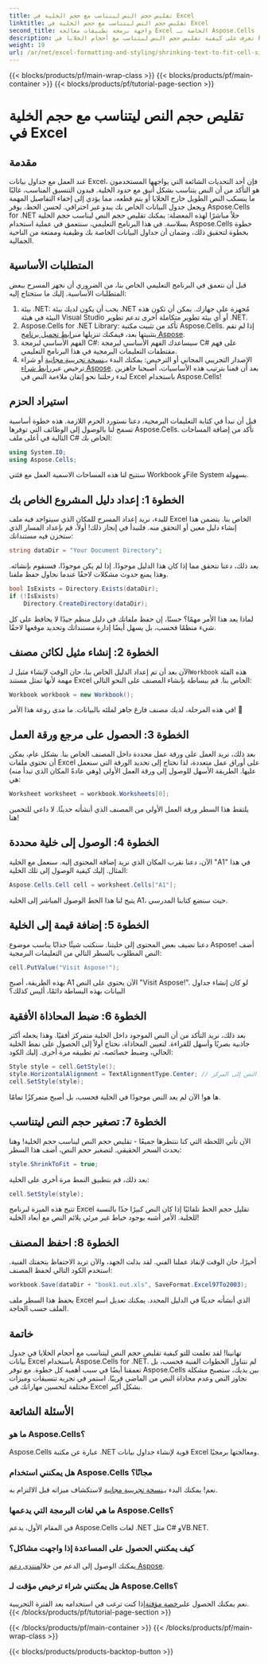 ```yaml
---
title: تقليص حجم النص ليتناسب مع حجم الخلية في Excel
linktitle: تقليص حجم النص ليتناسب مع حجم الخلية في Excel
second_title: واجهة برمجة تطبيقات معالجة Excel الخاصة بـ Aspose.Cells .NET
description: تعرف على كيفية تقليص حجم النص ليتناسب مع أحجام الخلايا في Excel باستخدام Aspose.Cells for .NET. يتضمن البرنامج التعليمي خطوة بخطوة. ابدأ في تحسين جداول البيانات الخاصة بك.
weight: 19
url: /ar/net/excel-formatting-and-styling/shrinking-text-to-fit-cell-size/
---
```


{{< blocks/products/pf/main-wrap-class >}}
{{< blocks/products/pf/main-container >}}
{{< blocks/products/pf/tutorial-page-section >}}

# تقليص حجم النص ليتناسب مع حجم الخلية في Excel

## مقدمة
عند العمل مع جداول بيانات Excel، فإن أحد التحديات الشائعة التي يواجهها المستخدمون هو التأكد من أن النص يتناسب بشكل أنيق مع حدود الخلية. فبدون التنسيق المناسب، غالبًا ما ينسكب النص الطويل خارج الخلايا أو يتم قطعه، مما يؤدي إلى إخفاء التفاصيل المهمة ويجعل جدول البيانات الخاص بك يبدو غير احترافي. لحسن الحظ، يوفر Aspose.Cells for .NET حلاً مباشرًا لهذه المعضلة: يمكنك تقليص حجم النص ليناسب حجم الخلية بسلاسة. في هذا البرنامج التعليمي، سنتعمق في عملية استخدام Aspose.Cells خطوة بخطوة لتحقيق ذلك، وضمان أن جداول البيانات الخاصة بك وظيفية وممتعة من الناحية الجمالية. 
## المتطلبات الأساسية
قبل أن نتعمق في البرنامج التعليمي الخاص بنا، من الضروري أن نجهز المسرح ببعض المتطلبات الأساسية. إليك ما ستحتاج إليه:
1. بيئة .NET: يجب أن يكون لديك بيئة .NET مُجهزة على جهازك. يمكن أن تكون هذه البيئة في هيئة Visual Studio أو أي بيئة تطوير متكاملة أخرى تدعم تطوير .NET.
2.  Aspose.Cells for .NET Library: تأكد من تثبيت مكتبة Aspose.Cells. إذا لم تقم بتثبيتها بعد، فيمكنك تنزيلها من[رابط تحميل برنامج Aspose](https://releases.aspose.com/cells/net/).
3. الفهم الأساسي لبرمجة C#: سيساعدك الفهم الأساسي لبرمجة C# على فهم مقتطفات التعليمات البرمجية في هذا البرنامج التعليمي.
4.  الإصدار التجريبي المجاني أو الترخيص: يمكنك البدء بـ[نسخة تجريبية مجانية](https://releases.aspose.com/) أو شراء ترخيص عبر[رابط شراء Aspose](https://purchase.aspose.com/buy).
بعد أن قمنا بترتيب هذه الأساسيات، أصبحنا جاهزين لبدء رحلتنا نحو إتقان ملاءمة النص في Excel باستخدام Aspose.Cells!
## استيراد الحزم
قبل أن نبدأ في كتابة التعليمات البرمجية، دعنا نستورد الحزم اللازمة. هذه خطوة أساسية تسمح لنا بالوصول إلى الوظائف التي توفرها Aspose.Cells. تأكد من إضافة المساحات التالية في أعلى ملف C# الخاص بك:
```csharp
using System.IO;
using Aspose.Cells;
```
ستتيح لنا هذه المساحات الاسمية العمل مع فئتي Workbook وFile System بسهولة.
## الخطوة 1: إعداد دليل المشروع الخاص بك
للبدء، نريد إعداد المسرح للمكان الذي سيتواجد فيه ملف Excel الخاص بنا. يتضمن هذا إنشاء دليل معين أو التحقق منه. فلنبدأ في إنجاز ذلك!
أولاً، قم بإعداد المسار الذي ستخزن فيه مستنداتك:
```csharp
string dataDir = "Your Document Directory";
```
بعد ذلك، دعنا نتحقق مما إذا كان هذا الدليل موجودًا. إذا لم يكن موجودًا، فسنقوم بإنشائه. وهذا يمنع حدوث مشكلات لاحقًا عندما نحاول حفظ ملفنا.
```csharp
bool IsExists = Directory.Exists(dataDir);
if (!IsExists)
    Directory.CreateDirectory(dataDir);
```
لماذا يعد هذا الأمر مهمًا؟ حسنًا، إن حفظ ملفاتك في دليل منظم جيدًا لا يحافظ على كل شيء منظمًا فحسب، بل يسهل أيضًا إدارة مستنداتك وتحديد موقعها لاحقًا.
## الخطوة 2: إنشاء مثيل لكائن مصنف
 الآن بعد أن تم إعداد الدليل الخاص بنا، حان الوقت لإنشاء مثيل لـ`Workbook` هذه الفئة مهمة لأنها تمثل مستند Excel الخاص بنا.
قم ببساطة بإنشاء المصنف على النحو التالي:
```csharp
Workbook workbook = new Workbook();
```
في هذه المرحلة، لديك مصنف فارغ جاهز لملئه بالبيانات. ما مدى روعة هذا الأمر! 🎉
## الخطوة 3: الحصول على مرجع ورقة العمل
بعد ذلك، نريد العمل على ورقة عمل محددة داخل المصنف الخاص بنا. بشكل عام، يمكن أن تحتوي ملفات Excel على أوراق عمل متعددة، لذا نحتاج إلى تحديد الورقة التي سنعمل عليها.
الطريقة الأسهل للوصول إلى ورقة العمل الأولى (وهي عادةً المكان الذي تبدأ منه) هي:
```csharp
Worksheet worksheet = workbook.Worksheets[0];
```
يلتقط هذا السطر ورقة العمل الأولى من المصنف الذي أنشأته حديثًا. لا داعي للتخمين هنا!
## الخطوة 4: الوصول إلى خلية محددة
الآن، دعنا نقرب المكان الذي نريد إضافة المحتوى إليه. سنعمل مع الخلية "A1" في هذا المثال.
إليك كيفية الوصول إلى تلك الخلية:
```csharp
Aspose.Cells.Cell cell = worksheet.Cells["A1"];
```
يتيح لنا هذا الخط الوصول المباشر إلى الخلية A1، حيث سنضع كتابنا المدرسي.
## الخطوة 5: إضافة قيمة إلى الخلية
دعنا نضيف بعض المحتوى إلى خليتنا. سنكتب شيئًا جذابًا يناسب موضوع Aspose!
أضف النص المطلوب بالسطر التالي من التعليمات البرمجية:
```csharp
cell.PutValue("Visit Aspose!");
```
بهذه الطريقة، أصبح A1 الآن يحتوي على النص "Visit Aspose!". لو كان إنشاء جداول البيانات بهذه البساطة دائمًا، أليس كذلك؟
## الخطوة 6: ضبط المحاذاة الأفقية
بعد ذلك، نريد التأكد من أن النص الموجود داخل الخلية متمركز أفقيًا. وهذا يجعله أكثر جاذبية بصريًا وأسهل للقراءة.
لتعيين المحاذاة، نحتاج أولاً إلى الحصول على نمط الخلية الحالي، وضبط خصائصه، ثم تطبيقه مرة أخرى. إليك الكود:
```csharp
Style style = cell.GetStyle();
style.HorizontalAlignment = TextAlignmentType.Center; // يؤدي هذا إلى محاذاة النص إلى المركز
cell.SetStyle(style);
```
ها هو! الآن لم يعد النص موجودًا في الخلية فحسب، بل أصبح متمركزًا تمامًا.
## الخطوة 7: تصغير حجم النص ليتناسب
الآن تأتي اللحظة التي كنا ننتظرها جميعًا - تقليص حجم النص ليناسب حجم الخلية! وهنا يحدث السحر الحقيقي.
لتصغير حجم النص، أضف هذا السطر:
```csharp
style.ShrinkToFit = true;
```
بعد ذلك، قم بتطبيق النمط مرة أخرى على الخلية:
```csharp
cell.SetStyle(style);
```
تتيح هذه الميزة لبرنامج Excel تقليل حجم الخط تلقائيًا إذا كان النص كبيرًا جدًا بالنسبة للخلية. الأمر أشبه بوجود خياط غير مرئي يلائم النص مع أبعاد الخلية!
## الخطوة 8: احفظ المصنف
أخيرًا، حان الوقت لإنقاذ عملنا الفني. لقد بذلت الجهد، والآن تريد الاحتفاظ بتحفتك الفنية.
استخدم الكود التالي لحفظ المصنف:
```csharp
workbook.Save(dataDir + "book1.out.xls", SaveFormat.Excel97To2003);
```
يحفظ هذا السطر ملف Excel الذي أنشأته حديثًا في الدليل المحدد. يمكنك تعديل اسم الملف حسب الحاجة.
## خاتمة
تهانينا! لقد تعلمت للتو كيفية تقليص حجم النص ليتناسب مع أحجام الخلايا في جدول بيانات Excel باستخدام Aspose.Cells for .NET. لم نتناول الخطوات الفنية فحسب، بل تعمقنا أيضًا في سبب أهمية كل خطوة. مع توفر Aspose.Cells بين يديك، ستصبح مشكلة تجاوز النص وعدم محاذاة النص من الماضي قريبًا. استمر في تجربة تنسيقات وميزات مختلفة لتحسين مهاراتك في Excel بشكل أكبر.
## الأسئلة الشائعة
### ما هو Aspose.Cells؟  
Aspose.Cells عبارة عن مكتبة .NET قوية لإنشاء جداول بيانات Excel ومعالجتها برمجيًا.
### هل يمكنني استخدام Aspose.Cells مجانًا؟  
 نعم! يمكنك البدء بـ[نسخة تجريبية مجانية](https://releases.aspose.com/) لاستكشاف ميزاته قبل الالتزام به.
### ما هي لغات البرمجة التي يدعمها Aspose.Cells؟  
في المقام الأول، يدعم Aspose.Cells لغات .NET مثل C# وVB.NET.
### كيف يمكنني الحصول على المساعدة إذا واجهت مشاكل؟  
 يمكنك الوصول إلى الدعم من خلال[منتدى دعم Aspose](https://forum.aspose.com/c/cells/9).
### هل يمكنني شراء ترخيص مؤقت لـ Aspose.Cells؟  
 نعم يمكنك الحصول على[رخصة مؤقتة](https://purchase.aspose.com/temporary-license/)إذا كنت ترغب في استخدامه بعد الفترة التجريبية.
{{< /blocks/products/pf/tutorial-page-section >}}

{{< /blocks/products/pf/main-container >}}
{{< /blocks/products/pf/main-wrap-class >}}

{{< blocks/products/products-backtop-button >}}
